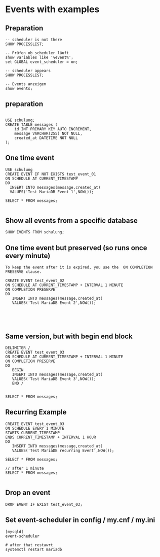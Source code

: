 # Events with examples 

## Preparation 

```
-- scheduler is not there 
SHOW PROCESSLIST;

-- Prüfen ob scheduler läuft 
show variables like '%event%';
set GLOBAL event_scheduler = on; 

-- scheduler appears 
SHOW PROCESSLIST;

-- Events anzeigen 
show events; 
```

## preparation  

```

USE schulung;
CREATE TABLE messages (
    id INT PRIMARY KEY AUTO_INCREMENT,
    message VARCHAR(255) NOT NULL,
    created_at DATETIME NOT NULL
);
```

## One time event 

```
USE schulung 
CREATE EVENT IF NOT EXISTS test_event_01
ON SCHEDULE AT CURRENT_TIMESTAMP
DO
  INSERT INTO messages(message,created_at)
  VALUES('Test MariaDB Event 1',NOW());
  
SELECT * FROM messages;  
  
```

## Show all events from a specific database 

```
SHOW EVENTS FROM schulung;
```

## One time event but preserved (so runs once every minute) 

```
To keep the event after it is expired, you use the  ON COMPLETION PRESERVE clause.

CREATE EVENT test_event_02
ON SCHEDULE AT CURRENT_TIMESTAMP + INTERVAL 1 MINUTE
ON COMPLETION PRESERVE
DO
   INSERT INTO messages(message,created_at)
   VALUES('Test MariaDB Event 2',NOW());





```

## Same version, but with begin end block 

```
DELIMITER /
CREATE EVENT test_event_03
ON SCHEDULE AT CURRENT_TIMESTAMP + INTERVAL 1 MINUTE
ON COMPLETION PRESERVE
DO
   BEGIN
   INSERT INTO messages(message,created_at)
   VALUES('Test MariaDB Event 3',NOW());
   END /


SELECT * FROM messages;

```

## Recurring Example 

```
CREATE EVENT test_event_03
ON SCHEDULE EVERY 1 MINUTE
STARTS CURRENT_TIMESTAMP
ENDS CURRENT_TIMESTAMP + INTERVAL 1 HOUR
DO
   INSERT INTO messages(message,created_at)
   VALUES('Test MariaDB recurring Event',NOW());

SELECT * FROM messages;

// after 1 minute 
SELECT * FROM messages;


```

## Drop an event 

```
DROP EVENT IF EXIST test_event_03;
```


## Set event-scheduler in config / my.cnf / my.ini

```
[mysqld]
event-scheduler

# after that restawrt 
systemctl restart mariadb 





```


